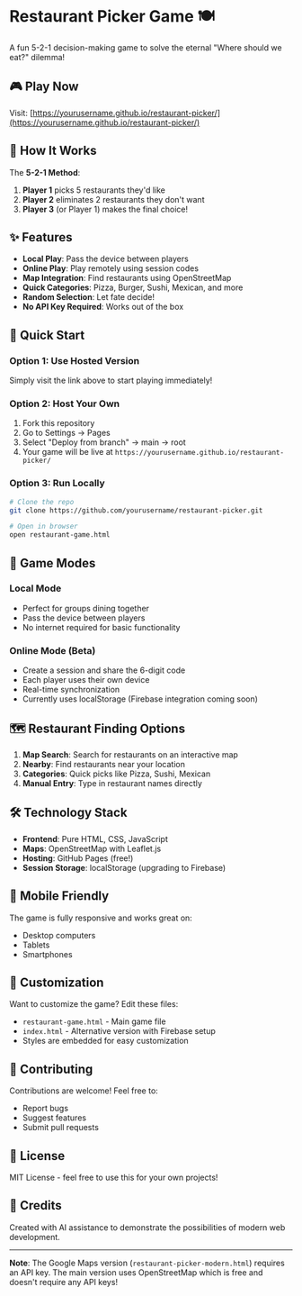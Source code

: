 # Restaurant Picker Game 🍽️

A fun 5-2-1 decision-making game to solve the eternal "Where should we eat?" dilemma!

## 🎮 Play Now

Visit: [https://yourusername.github.io/restaurant-picker/](https://yourusername.github.io/restaurant-picker/)

## 🎯 How It Works

The **5-2-1 Method**:
1. **Player 1** picks 5 restaurants they'd like
2. **Player 2** eliminates 2 restaurants they don't want  
3. **Player 3** (or Player 1) makes the final choice!

## ✨ Features

- **Local Play**: Pass the device between players
- **Online Play**: Play remotely using session codes
- **Map Integration**: Find restaurants using OpenStreetMap
- **Quick Categories**: Pizza, Burger, Sushi, Mexican, and more
- **Random Selection**: Let fate decide!
- **No API Key Required**: Works out of the box

## 🚀 Quick Start

### Option 1: Use Hosted Version
Simply visit the link above to start playing immediately!

### Option 2: Host Your Own

1. Fork this repository
2. Go to Settings → Pages
3. Select "Deploy from branch" → main → root
4. Your game will be live at `https://yourusername.github.io/restaurant-picker/`

### Option 3: Run Locally
```bash
# Clone the repo
git clone https://github.com/yourusername/restaurant-picker.git

# Open in browser
open restaurant-game.html
```

## 🎲 Game Modes

### Local Mode
- Perfect for groups dining together
- Pass the device between players
- No internet required for basic functionality

### Online Mode (Beta)
- Create a session and share the 6-digit code
- Each player uses their own device
- Real-time synchronization
- Currently uses localStorage (Firebase integration coming soon)

## 🗺️ Restaurant Finding Options

1. **Map Search**: Search for restaurants on an interactive map
2. **Nearby**: Find restaurants near your location
3. **Categories**: Quick picks like Pizza, Sushi, Mexican
4. **Manual Entry**: Type in restaurant names directly

## 🛠️ Technology Stack

- **Frontend**: Pure HTML, CSS, JavaScript
- **Maps**: OpenStreetMap with Leaflet.js
- **Hosting**: GitHub Pages (free!)
- **Session Storage**: localStorage (upgrading to Firebase)

## 📱 Mobile Friendly

The game is fully responsive and works great on:
- Desktop computers
- Tablets
- Smartphones

## 🔧 Customization

Want to customize the game? Edit these files:

- `restaurant-game.html` - Main game file
- `index.html` - Alternative version with Firebase setup
- Styles are embedded for easy customization

## 🤝 Contributing

Contributions are welcome! Feel free to:
- Report bugs
- Suggest features
- Submit pull requests

## 📄 License

MIT License - feel free to use this for your own projects!

## 🙏 Credits

Created with AI assistance to demonstrate the possibilities of modern web development.

---

**Note**: The Google Maps version (`restaurant-picker-modern.html`) requires an API key. The main version uses OpenStreetMap which is free and doesn't require any API keys!